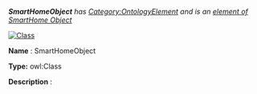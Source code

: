 ___SmartHomeObject__ 
 has
 [Category:OntologyElement](../../Category/OntologyElement "Category:OntologyElement") 
 and is an
 [element of](../../Property/ElementOf "Property:ElementOf") 
[SmartHome Object](../../Submissions/SmartHome_Object "Submissions:SmartHome Object")_




  





[![Class](../../images/thumb/2/27/Class.gif/45px-Class.gif)](../../Image/Class.gif "Class")


__Name__ 
 : SmartHomeObject
 



__Type:__ 
 owl:Class
 



__Description__ 
 :